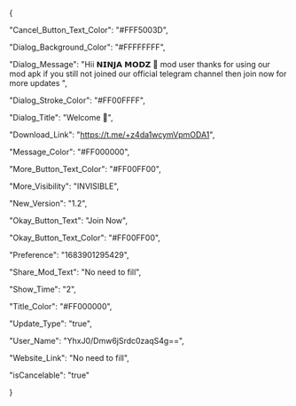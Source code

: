 {

  "Cancel_Button_Text_Color": "#FFF5003D",

  "Dialog_Background_Color": "#FFFFFFFF",

  "Dialog_Message": "Hii  𝗡𝗜𝗡𝗝𝗔 𝗠𝗢𝗗𝗭 🌟 mod user thanks for using our mod apk if you still not joined our official telegram channel then join now for more updates ",

  "Dialog_Stroke_Color": "#FF00FFFF",

  "Dialog_Title": "Welcome 🙂",

  "Download_Link": "https://t.me/+z4da1wcymVpmODA1",

  "Message_Color": "#FF000000",

  "More_Button_Text_Color": "#FF00FF00",

  "More_Visibility": "INVISIBLE",

  "New_Version": "1.2",

  "Okay_Button_Text": "Join Now",

  "Okay_Button_Text_Color": "#FF00FF00",

  "Preference": "1683901295429",

  "Share_Mod_Text": "No need to fill",

  "Show_Time": "2",

  "Title_Color": "#FF000000",

  "Update_Type": "true",

  "User_Name": "YhxJ0/Dmw6jSrdc0zaqS4g==",

  "Website_Link": "No need to fill",

  "isCancelable": "true"

}

































